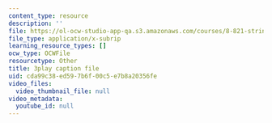```yaml
---
content_type: resource
description: ''
file: https://ol-ocw-studio-app-qa.s3.amazonaws.com/courses/8-821-string-theory-and-holographic-duality-fall-2014/cda99c38ed597b6f00c5e7b8a20356fe_0fChZwU1zEc.srt
file_type: application/x-subrip
learning_resource_types: []
ocw_type: OCWFile
resourcetype: Other
title: 3play caption file
uid: cda99c38-ed59-7b6f-00c5-e7b8a20356fe
video_files:
  video_thumbnail_file: null
video_metadata:
  youtube_id: null
---
```

